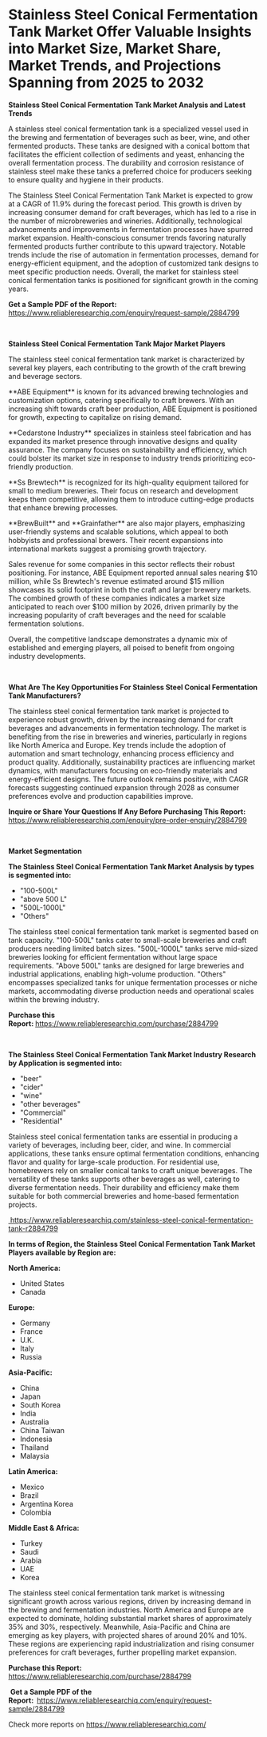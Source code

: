 <p><h1>Stainless Steel Conical Fermentation Tank Market Offer Valuable Insights into Market Size, Market Share, Market Trends, and Projections Spanning from 2025 to 2032</h1></p><p><strong>Stainless Steel Conical Fermentation Tank Market Analysis and Latest Trends</strong></p>
<p><p>A stainless steel conical fermentation tank is a specialized vessel used in the brewing and fermentation of beverages such as beer, wine, and other fermented products. These tanks are designed with a conical bottom that facilitates the efficient collection of sediments and yeast, enhancing the overall fermentation process. The durability and corrosion resistance of stainless steel make these tanks a preferred choice for producers seeking to ensure quality and hygiene in their products.</p><p>The Stainless Steel Conical Fermentation Tank Market is expected to grow at a CAGR of 11.9% during the forecast period. This growth is driven by increasing consumer demand for craft beverages, which has led to a rise in the number of microbreweries and wineries. Additionally, technological advancements and improvements in fermentation processes have spurred market expansion. Health-conscious consumer trends favoring naturally fermented products further contribute to this upward trajectory. Notable trends include the rise of automation in fermentation processes, demand for energy-efficient equipment, and the adoption of customized tank designs to meet specific production needs. Overall, the market for stainless steel conical fermentation tanks is positioned for significant growth in the coming years.</p></p>
<p><strong>Get a Sample PDF of the Report:&nbsp;</strong> <a href="https://www.reliableresearchiq.com/enquiry/request-sample/2884799?utm_campaign=3116&utm_medium=2&utm_source=Github&utm_content=ia&utm_term=13032025&utm_id=stainless-steel-conical-fermentation-tank">https://www.reliableresearchiq.com/enquiry/request-sample/2884799</a></p>
<p>&nbsp;</p>
<p><strong>Stainless Steel Conical Fermentation Tank Major Market Players</strong></p>
<p><p>The stainless steel conical fermentation tank market is characterized by several key players, each contributing to the growth of the craft brewing and beverage sectors. </p><p>**ABE Equipment** is known for its advanced brewing technologies and customization options, catering specifically to craft brewers. With an increasing shift towards craft beer production, ABE Equipment is positioned for growth, expecting to capitalize on rising demand.</p><p>**Cedarstone Industry** specializes in stainless steel fabrication and has expanded its market presence through innovative designs and quality assurance. The company focuses on sustainability and efficiency, which could bolster its market size in response to industry trends prioritizing eco-friendly production.</p><p>**Ss Brewtech** is recognized for its high-quality equipment tailored for small to medium breweries. Their focus on research and development keeps them competitive, allowing them to introduce cutting-edge products that enhance brewing processes.</p><p>**BrewBuilt** and **Grainfather** are also major players, emphasizing user-friendly systems and scalable solutions, which appeal to both hobbyists and professional brewers. Their recent expansions into international markets suggest a promising growth trajectory.</p><p>Sales revenue for some companies in this sector reflects their robust positioning. For instance, ABE Equipment reported annual sales nearing $10 million, while Ss Brewtech's revenue estimated around $15 million showcases its solid footprint in both the craft and larger brewery markets. The combined growth of these companies indicates a market size anticipated to reach over $100 million by 2026, driven primarily by the increasing popularity of craft beverages and the need for scalable fermentation solutions. </p><p>Overall, the competitive landscape demonstrates a dynamic mix of established and emerging players, all poised to benefit from ongoing industry developments.</p></p>
<p>&nbsp;</p>
<p><strong>What Are The Key Opportunities For Stainless Steel Conical Fermentation Tank Manufacturers?</strong></p>
<p><p>The stainless steel conical fermentation tank market is projected to experience robust growth, driven by the increasing demand for craft beverages and advancements in fermentation technology. The market is benefiting from the rise in breweries and wineries, particularly in regions like North America and Europe. Key trends include the adoption of automation and smart technology, enhancing process efficiency and product quality. Additionally, sustainability practices are influencing market dynamics, with manufacturers focusing on eco-friendly materials and energy-efficient designs. The future outlook remains positive, with CAGR forecasts suggesting continued expansion through 2028 as consumer preferences evolve and production capabilities improve.</p></p>
<p><strong>Inquire or Share Your Questions If Any Before Purchasing This Report:</strong> <a href="https://www.reliableresearchiq.com/enquiry/pre-order-enquiry/2884799?utm_campaign=3116&utm_medium=2&utm_source=Github&utm_content=ia&utm_term=13032025&utm_id=stainless-steel-conical-fermentation-tank">https://www.reliableresearchiq.com/enquiry/pre-order-enquiry/2884799</a></p>
<p>&nbsp;</p>
<p><strong>Market Segmentation</strong></p>
<p><strong>The Stainless Steel Conical Fermentation Tank Market Analysis by types is segmented into:</strong></p>
<p><ul><li>"100-500L"</li><li>"above 500 L"</li><li>"500L-1000L"</li><li>"Others"</li></ul></p>
<p><p>The stainless steel conical fermentation tank market is segmented based on tank capacity. "100-500L" tanks cater to small-scale breweries and craft producers needing limited batch sizes. "500L-1000L" tanks serve mid-sized breweries looking for efficient fermentation without large space requirements. "Above 500L" tanks are designed for large breweries and industrial applications, enabling high-volume production. "Others" encompasses specialized tanks for unique fermentation processes or niche markets, accommodating diverse production needs and operational scales within the brewing industry.</p></p>
<p><strong>Purchase this Report:&nbsp;</strong><a href="https://www.reliableresearchiq.com/purchase/2884799?utm_campaign=3116&utm_medium=2&utm_source=Github&utm_content=ia&utm_term=13032025&utm_id=stainless-steel-conical-fermentation-tank">https://www.reliableresearchiq.com/purchase/2884799</a></p>
<p>&nbsp;</p>
<p><strong>The Stainless Steel Conical Fermentation Tank Market Industry Research by Application is segmented into:</strong></p>
<p><ul><li>"beer"</li><li>"cider"</li><li>"wine"</li><li>"other beverages"</li><li>"Commercial"</li><li>"Residential"</li></ul></p>
<p><p>Stainless steel conical fermentation tanks are essential in producing a variety of beverages, including beer, cider, and wine. In commercial applications, these tanks ensure optimal fermentation conditions, enhancing flavor and quality for large-scale production. For residential use, homebrewers rely on smaller conical tanks to craft unique beverages. The versatility of these tanks supports other beverages as well, catering to diverse fermentation needs. Their durability and efficiency make them suitable for both commercial breweries and home-based fermentation projects.</p></p>
<p><a href="https://www.reliableresearchiq.com/stainless-steel-conical-fermentation-tank-r2884799?utm_campaign=3116&utm_medium=2&utm_source=Github&utm_content=ia&utm_term=13032025&utm_id=stainless-steel-conical-fermentation-tank">&nbsp;https://www.reliableresearchiq.com/stainless-steel-conical-fermentation-tank-r2884799</a></p>
<p><strong>In terms of Region, the Stainless Steel Conical Fermentation Tank Market Players available by Region are:</strong></p>
<p>
    <p> <strong> North America: </strong>
        <ul>
            <li>United States</li>
            <li>Canada</li>
        </ul>
        </p> 
    <p> <strong> Europe: </strong>
        <ul>
            <li>Germany</li>
            <li>France</li>
            <li>U.K.</li>
            <li>Italy</li>
            <li>Russia</li>
        </ul>
        </p> 
    <p> <strong> Asia-Pacific: </strong>
        <ul>
            <li>China</li>
            <li>Japan</li>
            <li>South Korea</li>
            <li>India</li>
            <li>Australia</li>
            <li>China Taiwan</li>
            <li>Indonesia</li>
            <li>Thailand</li>
            <li>Malaysia</li>
        </ul>
        </p> 
    <p> <strong> Latin America: </strong>
        <ul>
            <li>Mexico</li>
            <li>Brazil</li>
            <li>Argentina Korea</li>
            <li>Colombia</li>
        </ul>
        </p> 
    <p> <strong> Middle East & Africa: </strong>
        <ul>
            <li>Turkey</li>
            <li>Saudi</li>
            <li>Arabia</li>
            <li>UAE</li>
            <li>Korea</li>
        </ul>
    </p>
    </p>
<p><p>The stainless steel conical fermentation tank market is witnessing significant growth across various regions, driven by increasing demand in the brewing and fermentation industries. North America and Europe are expected to dominate, holding substantial market shares of approximately 35% and 30%, respectively. Meanwhile, Asia-Pacific and China are emerging as key players, with projected shares of around 20% and 10%. These regions are experiencing rapid industrialization and rising consumer preferences for craft beverages, further propelling market expansion.</p></p>
<p><strong>Purchase this Report: </strong><a href="https://www.reliableresearchiq.com/purchase/2884799?utm_campaign=3116&utm_medium=2&utm_source=Github&utm_content=ia&utm_term=13032025&utm_id=stainless-steel-conical-fermentation-tank">https://www.reliableresearchiq.com/purchase/2884799</a></p>
<p>&nbsp;<strong>Get a Sample PDF of the Report:&nbsp;&nbsp;</strong><a href="https://www.reliableresearchiq.com/enquiry/request-sample/2884799?utm_campaign=3116&utm_medium=2&utm_source=Github&utm_content=ia&utm_term=13032025&utm_id=stainless-steel-conical-fermentation-tank">https://www.reliableresearchiq.com/enquiry/request-sample/2884799</a></p>
<p><strong></strong></p>
<p>Check more reports on <a href="https://www.reliableresearchiq.com/?utm_campaign=3116&utm_medium=2&utm_source=Github&utm_content=ia&utm_term=13032025&utm_id=stainless-steel-conical-fermentation-tank">https://www.reliableresearchiq.com/</a></p>